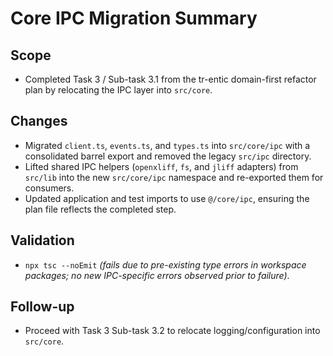 # Core IPC Migration Summary

## Scope
- Completed Task 3 / Sub-task 3.1 from the tr-entic domain-first refactor plan by relocating the IPC layer into `src/core`.

## Changes
- Migrated `client.ts`, `events.ts`, and `types.ts` into `src/core/ipc` with a consolidated barrel export and removed the legacy `src/ipc` directory.
- Lifted shared IPC helpers (`openxliff`, `fs`, and `jliff` adapters) from `src/lib` into the new `src/core/ipc` namespace and re-exported them for consumers.
- Updated application and test imports to use `@/core/ipc`, ensuring the plan file reflects the completed step.

## Validation
- `npx tsc --noEmit` *(fails due to pre-existing type errors in workspace packages; no new IPC-specific errors observed prior to failure)*.

## Follow-up
- Proceed with Task 3 Sub-task 3.2 to relocate logging/configuration into `src/core`.
